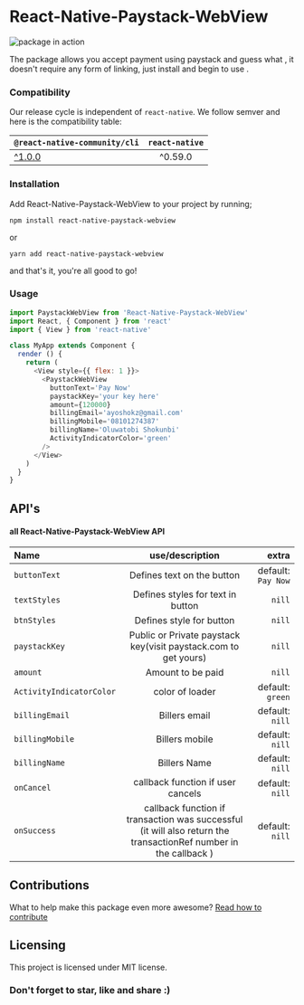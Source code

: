  # React-Native-Paystack-WebView

 ![package in action](https://picasaweb.google.com/101819388491824070414/6731100653835510225#6731100658334156434)

The package allows you accept payment using paystack and guess what , it doesn't require any form of linking, just install and begin to use .

### Compatibility

Our release cycle is independent of  `react-native`. We follow semver and here is the compatibility table:

|`@react-native-community/cli` | `react-native`|
| :---         |     :---:      | 
|[^1.0.0](https://github.com/react-native-community/cli/tree/1.x)| ^0.59.0|



### [](https://github.com/just1and0/React-Native-Paystack-WebView#installation)Installation

Add React-Native-Paystack-WebView to your project by running;

`npm install react-native-paystack-webview`

or

`yarn add react-native-paystack-webview`

 and that's it, you're all good to go!

### [](https://github.com/just1and0/React-Native-Paystack-WebView#usage)Usage

```javascript
import PaystackWebView from 'React-Native-Paystack-WebView'
import React, { Component } from 'react'
import { View } from 'react-native'

class MyApp extends Component {
  render () {
    return (
      <View style={{ flex: 1 }}>
        <PaystackWebView
          buttonText='Pay Now'
          paystackKey='your key here'
          amount={120000}
          billingEmail='ayoshokz@gmail.com'
          billingMobile='08101274387'
          billingName='Oluwatobi Shokunbi'
          ActivityIndicatorColor='green'
        />
      </View>
    )
  }
}
```

## API's

#### [](https://github.com/just1and0/object-to-array-convert#all-object-to-array-convert-props)all React-Native-Paystack-WebView API  

 
| Name | use/description | extra |
| :---         |     :---:      |          ---: |
| `buttonText`  | Defines text on the button    | default: `Pay Now`    |
 | `textStyles`  | Defines styles for text in button    | `nill`    |
 | `btnStyles`  | Defines style for button    |  `nill`    |
 | `paystackKey`  | Public or Private paystack key(visit paystack.com to get yours)   |`nill`    |
 | `amount`  | Amount to be paid    | `nill`    |
 | `ActivityIndicatorColor`  | color of loader   | default: `green`    |
 | `billingEmail`  | Billers email   | default: `nill`    |
  | `billingMobile`  | Billers mobile   | default: `nill`    |
  | `billingName`  | Billers Name   | default: `nill`    |
  | `onCancel`  | callback function if user cancels   | default: `nill`    |
  | `onSuccess`  | callback function if transaction was successful (it will also return the transactionRef number in the callback )   | default: `nill`    |
  
 

 
## [](https://github.com/just1and0/object-to-array-convert#contributions)Contributions

What to help make this package even more awesome?  [Read how to contribute](https://github.com/just1and0/React-Native-Paystack-WebView/blob/master/contribution.md)

## [](https://github.com/just1and0/React-Native-Paystack-WebView#licensing)Licensing

This project is licensed under MIT license.


### Don't forget to star, like and share :)
